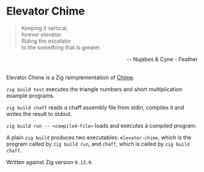 # Elevator Chime

> Keeping it vertical,<br>
> forever elevator.<br>
> Riding the escalator<br>
> to the something that is greater.<br>

<div style="text-align: right;">-- Nujabes & Cyne - Feather</div><br>

Elevator Chime is a Zig reimplementation of [Chime](https://github.com/Dr-Nekoma/chime).

`zig build test` executes the triangle numbers and short multiplication example programs.

`zig build chaff` reads a chaff assembly file from stdin, compiles it and writes the result to stdout.

`zig build run -- <compiled-file>` loads and executes a compiled program.

A plain `zig build` produces two executables: `elevator-chime`, which is the program called by `zig build run`, and `chaff`, which is called by `zig build chaff`.

Written against Zig version `0.13.0`.
